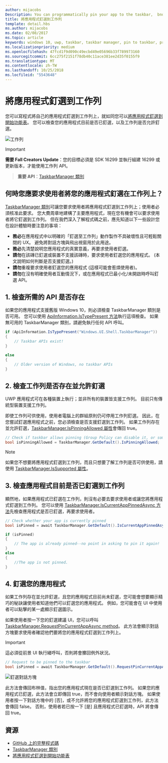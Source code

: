 ```yaml
---
author: mijacobs
Description: You can programmatically pin your app to the taskbar,  bnd you can check if it's currently pinned.
title: 將應用程式釘選到工作列
template: detail.hbs
ms.author: mijacobs
ms.date: 02/08/2017
ms.topic: article
keywords: windows 10, uwp, taskbar, taskbar manager, pin to taskbar, primary tile, 工作列, 工作列管理員, 釘選到工作列, 主要磚
ms.localizationpriority: medium
ms.openlocfilehash: 47fcd1f9d090c49ecbd49e05696b33f789973160
ms.sourcegitcommit: 6cc275f2151f78db40c11ace381ee2d35f0155f9
ms.translationtype: MT
ms.contentlocale: zh-TW
ms.lasthandoff: 10/25/2018
ms.locfileid: "5543648"
---
```

# <a name="pin-your-app-to-the-taskbar"></a>將應用程式釘選到工作列

您可以寫程式將自己的應用程式釘選到工作列上，就如同您可以[將應用程式釘選到開始功能表](tiles-and-notifications/primary-tile-apis.md)。 您可以檢查您的應用程式目前是否已釘選，以及工作列是否允許釘選。 

![工作列](images/taskbar/taskbar.png)

> [!IMPORTANT]
> **需要 Fall Creators Update**：您的目標必須是 SDK 16299 並執行組建 16299 或更新版本，才能使用工作列 API。

> **重要 API**：[TaskbarManager 類別](https://docs.microsoft.com/uwp/api/windows.ui.shell.taskbarmanager) 


## <a name="when-should-you-ask-the-user-to-pin-your-app-to-the-taskbar"></a>何時您應要求使用者將您的應用程式釘選在工作列上？ 

[TaskbarManager 類別](https://docs.microsoft.com/uwp/api/windows.ui.shell.taskbarmanager)可讓您要求使用者將應用程式釘選到工作列上；使用者必須核准此要求。 您大費周章地建構了主要應用程式，現在您有機會可以要求使用者將它釘選到工作列。 但在我們深入了解程式碼之前，應先知道以下一些設計您在設計體驗時要注意的事項：

* **務必**在應用程式中以明確的「釘選至工作列」動作製作不具破壞性且可輕鬆關閉的 UX。 避免將對話方塊與飛出視窗用於此用途。 
* **務必**先清楚說明您應用程式的真實意義，再要求使用者釘選。
* **請勿**在該磚已釘選或裝置不支援該磚時，要求使用者釘選您的應用程式。 (本文說明如何判斷是否支援釘選。)
* **請勿**重複要求使用者釘選您的應用程式 (這樣可能會惹煩使用者)。
* **請勿**在沒有明確使用者互動情況下，或在應用程式已最小化/未開啟時呼叫釘選 API。


## <a name="1-check-whether-the-required-apis-exist"></a>1. 檢查所需的 API 是否存在

如果您的應用程式支援舊版 Windows 10，則必須檢查 TaskbarManager 類別是否可用。 您可以使用 [ApiInformation.IsTypePresent 方法](https://docs.microsoft.com/en-us/uwp/api/windows.foundation.metadata.apiinformation#Windows_Foundation_Metadata_ApiInformation_IsTypePresent_System_String_)執行這項檢查。 如果無可用的 TaskbarManager 類別，請避免執行任何 API 呼叫。

```csharp
if (ApiInformation.IsTypePresent("Windows.UI.Shell.TaskbarManager"))
{
    // Taskbar APIs exist!
}

else
{
    // Older version of Windows, no taskbar APIs
}
```


## <a name="2-check-whether-taskbar-is-present-and-allows-pinning"></a>2. 檢查工作列是否存在並允許釘選

UWP 應用程式可在各種裝置上執行；並非所有的裝置皆支援工作列。 目前只有傳統型裝置支援工作列。 

即使工作列可供使用，使用者電腦上的群組原則仍可停用工作列釘選。 因此，在您嘗試釘選應用程式之前，您必須檢查是否支援釘選到工作列。 如果工作列存在並允許釘選，[TaskbarManager.IsPinningAllowed 屬性](https://docs.microsoft.com/uwp/api/windows.ui.shell.taskbarmanager.IsPinningAllowed)會傳回 true。 

```csharp
// Check if taskbar allows pinning (Group Policy can disable it, or some device families don't have taskbar)
bool isPinningAllowed = TaskbarManager.GetDefault().IsPinningAllowed;
```

> [!NOTE]
> 如果您不想要將應用程式釘選到工作列，而且只想要了解工作列是否可供使用，請使用 [TaskbarManager.IsSupported 屬性](https://docs.microsoft.com/uwp/api/windows.ui.shell.taskbarmanager.IsSupported)。


## <a name="3-check-whether-your-app-is-currently-pinned-to-the-taskbar"></a>3. 檢查應用程式目前是否已釘選到工作列

顯然地，如果應用程式已釘選在工作列，則沒有必要去要求使用者或讓您將應用程式釘選到工作列。 您可以使用 [TaskbarManager.IsCurrentAppPinnedAsync 方法](https://docs.microsoft.com/uwp/api/windows.ui.shell.taskbarmanager.IsCurrentAppPinnedAsync)先檢查應用程式是否已釘選，再要求使用者。

```csharp
// Check whether your app is currently pinned
bool isPinned = await TaskbarManager.GetDefault().IsCurrentAppPinnedAsync();

if (isPinned)
{
    // The app is already pinned--no point in asking to pin it again!
}
else 
{
    //The app is not pinned. 
}
```


##  <a name="4-pin-your-app"></a>4. 釘選您的應用程式

如果工作列存在並允許釘選，且您的應用程式目前尚未釘選，您可能會想要顯示精巧的秘訣讓使用者知道他們可以釘選您的應用程式。 例如，您可能會在 UI 中使用者可以點擊的某一處顯示釘選圖示。 

如果使用者按一下您的釘選建議 UI，您可以呼叫 [TaskbarManager.RequestPinCurrentAppAsync method](https://docs.microsoft.com/uwp/api/windows.ui.shell.taskbarmanager.RequestPinCurrentAppAsync)。 此方法會顯示對話方塊要求使用者確認他們要將您的應用程式釘選到工作列上。

> [!IMPORTANT]
> 這必須從前景 UI 執行緒呼叫，否則將會擲回例外狀況。

```csharp
// Request to be pinned to the taskbar
bool isPinned = await TaskbarManager.GetDefault().RequestPinCurrentAppAsync();
```

![釘選對話方塊](images/taskbar/pin-dialog.png)

此方法會傳回布林值，指出您的應用程式現在是否已釘選到工作列。 如果您的應用程式已釘選，此方法會立即傳回 true，而不會向使用者顯示對話方塊。 如果使用者按一下對話方塊中的 \[否\]，或不允許將您的應用程式釘選到工作列，此方法會傳回 false。 否則，使用者若已按一下 \[是\] 且應用程式已釘選時，API 將會傳回 true。


## <a name="resources"></a>資源

* [GitHub 上的完整程式碼](https://github.com/WindowsNotifications/quickstart-pin-to-taskbar)
* [TaskbarManager 類別](https://docs.microsoft.com/uwp/api/windows.ui.shell.taskbarmanager)
* [將應用程式釘選到開始功能表](tiles-and-notifications/primary-tile-apis.md)